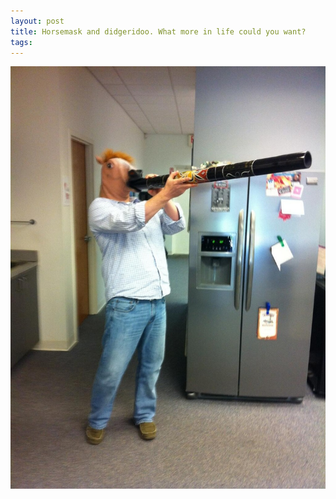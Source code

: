 ```yaml
---
layout: post
title: Horsemask and didgeridoo. What more in life could you want?
tags: 
---
```

![](/tumblr_files/tumblr_mmhws8UmEt1qlk81uo1_1280.jpg)
